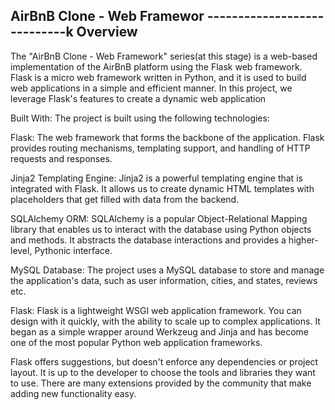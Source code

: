 AirBnB Clone - Web Framewor
----------------------------k
Overview
----------
The "AirBnB Clone - Web Framework" series(at this stage) is a web-based implementation of the AirBnB platform using the Flask web framework. Flask is a micro web framework written in Python, and it is used to build web applications in a simple and efficient manner. In this project, we leverage Flask's features to create a dynamic web application

Built With:
The project is built using the following technologies:

Flask: The web framework that forms the backbone of the application. Flask provides routing mechanisms, templating support, and handling of HTTP requests and responses.

Jinja2 Templating Engine: Jinja2 is a powerful templating engine that is integrated with Flask. It allows us to create dynamic HTML templates with placeholders that get filled with data from the backend.

SQLAlchemy ORM: SQLAlchemy is a popular Object-Relational Mapping library that enables us to interact with the database using Python objects and methods. It abstracts the database interactions and provides a higher-level, Pythonic interface.

MySQL Database: The project uses a MySQL database to store and manage the application's data, such as user information, cities, and states, reviews etc.

Flask:
Flask is a lightweight WSGI web application framework. You can design with it quickly, with the ability to scale up to complex applications. It began as a simple wrapper around Werkzeug and Jinja and has become one of the most popular Python web application frameworks.

Flask offers suggestions, but doesn't enforce any dependencies or project layout. It is up to the developer to choose the tools and libraries they want to use. There are many extensions provided by the community that make adding new functionality easy.
